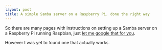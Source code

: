 ```yaml
---
layout: post
title: A simple Samba server on a Raspberry Pi, done the right way
---
```

So there are many pages with instructions on setting up a Samba server on a Raspberry Pi running Raspbian, just [let me google that for you](http://lmgtfy.com/?q=samba+server+on+raspberry+pi).

However I was yet to found one that actually works.

